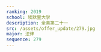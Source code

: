 ```yaml
---
ranking: 2019
school: 埃默里大学
description: 全美第二十一
src: /assets/offer_update/279.jpg
major: 法律
sequence: 279
---
```

